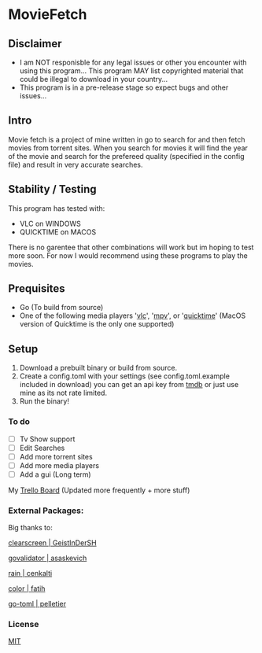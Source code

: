 # MovieFetch

## Disclaimer
- I am NOT responisble for any legal issues or other you encounter with using this program... This program MAY list copyrighted material that could be illegal to download in your country...
- This program is in a pre-release stage so expect bugs and other issues...

## Intro
Movie fetch is a project of mine written in go to search for and then fetch movies from torrent sites. When you search for movies it will find the year of the movie and search for the prefereed quality (specified in the config file) and result in very accurate searches.

## Stability / Testing
This program has tested with:
- VLC on WINDOWS
- QUICKTIME on MACOS

There is no garentee that other combinations will work but im hoping to test more soon.
For now I would recommend using these programs to play the movies.

## Prequisites
- Go (To build from source)
- One of the following media players '[vlc](https://www.videolan.org/vlc/)', '[mpv](https://mpv.io/)', or '[quicktime](https://support.apple.com/downloads/quicktime)' (MacOS version of Quicktime is the only one supported)

## Setup
1. Download a prebuilt binary or build from source. 
1. Create a config.toml with your settings (see config.toml.example included in download) you can get an api key from [tmdb](https://www.themoviedb.org/) or just use mine as its not rate limited.
1. Run the binary!

### To do
- [  ] Tv Show support
- [  ] Edit Searches
- [  ] Add more torrent sites
- [  ] Add more media players
- [  ] Add a gui (Long term)

My [Trello Board](https://trello.com/b/LUevlQih/moviefetch) (Updated more frequently + more stuff)

### External Packages:
Big thanks to:

[clearscreen | GeistInDerSH](https://www.github.com/GeistInDerSH/clearscreen)

[govalidator | asaskevich](https://www.github.com/asaskevich/govalidator)

[rain        | cenkalti](https://www.github.com/cenkalti/rain)

[color       | fatih](https://www.github.com/fatih/color)

[go-toml     | pelletier](https://www.github.com/pelletier/go-toml)

### License
[MIT](https://github.com/MD5-Hashm/moviefetch/blob/main/LICENCE)